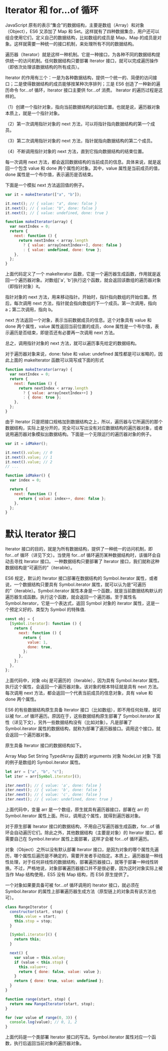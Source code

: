 # Iterator 和 for...of 循环

JavaScript 原有的表示“集合”的数据结构，主要是数组（Array）和对象（Object），ES6 又添加了 Map 和 Set。这样就有了四种数据集合，用户还可以组合使用它们，定义自己的数据结构，比如数组的成员是 Map，Map 的成员是对象。这样就需要一种统一的接口机制，来处理所有不同的数据结构。

遍历器（Iterator）就是这样一种机制。它是一种接口，为各种不同的数据结构提供统一的访问机制。任何数据结构只要部署 Iterator 接口，就可以完成遍历操作（即依次处理该数据结构的所有成员）。

Iterator 的作用有三个：一是为各种数据结构，提供一个统一的、简便的访问接口；二是使得数据结构的成员能够按某种次序排列；三是 ES6 创造了一种新的遍历命令 for...of 循环，Iterator 接口主要供 for...of 消费。
Iterator 的遍历过程是这样的。

（1）创建一个指针对象，指向当前数据结构的起始位置。也就是说，遍历器对象本质上，就是一个指针对象。

（2）第一次调用指针对象的 next 方法，可以将指针指向数据结构的第一个成员。

（3）第二次调用指针对象的 next 方法，指针就指向数据结构的第二个成员。

（4）不断调用指针对象的 next 方法，直到它指向数据结构的结束位置。

每一次调用 next 方法，都会返回数据结构的当前成员的信息。具体来说，就是返回一个包含 value 和 done 两个属性的对象。其中，value 属性是当前成员的值，done 属性是一个布尔值，表示遍历是否结束。

下面是一个模拟 next 方法返回值的例子。

```js
var it = makeIterator(["a", "b"]);

it.next(); // { value: "a", done: false }
it.next(); // { value: "b", done: false }
it.next(); // { value: undefined, done: true }

function makeIterator(array) {
  var nextIndex = 0;
  return {
    next: function () {
      return nextIndex < array.length
        ? { value: array[nextIndex++], done: false }
        : { value: undefined, done: true };
    },
  };
}
```

上面代码定义了一个 makeIterator 函数，它是一个遍历器生成函数，作用就是返回一个遍历器对象。对数组['a', 'b']执行这个函数，就会返回该数组的遍历器对象（即指针对象）it。

指针对象的 next 方法，用来移动指针。开始时，指针指向数组的开始位置。然后，每次调用 next 方法，指针就会指向数组的下一个成员。第一次调用，指向 a；第二次调用，指向 b。

next 方法返回一个对象，表示当前数据成员的信息。这个对象具有 value 和 done 两个属性，value 属性返回当前位置的成员，done 属性是一个布尔值，表示遍历是否结束，即是否还有必要再一次调用 next 方法。

总之，调用指针对象的 next 方法，就可以遍历事先给定的数据结构。

对于遍历器对象来说，done: false 和 value: undefined 属性都是可以省略的，因此上面的 makeIterator 函数可以简写成下面的形式

```js
function makeIterator(array) {
  var nextIndex = 0;
  return {
    next: function () {
      return nextIndex < array.length
        ? { value: array[nextIndex++] }
        : { done: true };
    },
  };
}
```

由于 Iterator 只是把接口规格加到数据结构之上，所以，遍历器与它所遍历的那个数据结构，实际上是分开的，完全可以写出没有对应数据结构的遍历器对象，或者说用遍历器对象模拟出数据结构。下面是一个无限运行的遍历器对象的例子。

```js
var it = idMaker();

it.next().value; // 0
it.next().value; // 1
it.next().value; // 2
// ...

function idMaker() {
  var index = 0;

  return {
    next: function () {
      return { value: index++, done: false };
    },
  };
}
```

# 默认 Iterator 接口

Iterator 接口的目的，就是为所有数据结构，提供了一种统一的访问机制，即 for...of 循环（详见下文）。当使用 for...of 循环遍历某种数据结构时，该循环会自动去寻找 Iterator 接口。
一种数据结构只要部署了 Iterator 接口，我们就称这种数据结构是“可遍历的”（iterable）。

ES6 规定，默认的 Iterator 接口部署在数据结构的 Symbol.iterator 属性，或者说，一个数据结构只要具有 Symbol.iterator 属性，就可以认为是“可遍历的”（iterable）。Symbol.iterator 属性本身是一个函数，就是当前数据结构默认的遍历器生成函数。执行这个函数，就会返回一个遍历器。至于属性名 Symbol.iterator，它是一个表达式，返回 Symbol 对象的 iterator 属性，这是一个预定义好的、类型为 Symbol 的特殊值.

```js
const obj = {
  [Symbol.iterator]: function () {
    return {
      next: function () {
        return {
          value: 1,
          done: true,
        };
      },
    };
  },
};
```

上面代码中，对象 obj 是可遍历的（iterable），因为具有 Symbol.iterator 属性。执行这个属性，会返回一个遍历器对象。该对象的根本特征就是具有 next 方法。每次调用 next 方法，都会返回一个代表当前成员的信息对象，具有 value 和 done 两个属性。

ES6 的有些数据结构原生具备 Iterator 接口（比如数组），即不用任何处理，就可以被 for...of 循环遍历。原因在于，这些数据结构原生部署了 Symbol.iterator 属性（详见下文），另外一些数据结构没有（比如对象）。凡是部署了 Symbol.iterator 属性的数据结构，就称为部署了遍历器接口。调用这个接口，就会返回一个遍历器对象。

原生具备 Iterator 接口的数据结构如下。

Array
Map
Set
String
TypedArray
函数的 arguments 对象
NodeList 对象
下面的例子是数组的 Symbol.iterator 属性。

```js
let arr = ["a", "b", "c"];
let iter = arr[Symbol.iterator]();

iter.next(); // { value: 'a', done: false }
iter.next(); // { value: 'b', done: false }
iter.next(); // { value: 'c', done: false }
iter.next(); // { value: undefined, done: true }
```

上面代码中，变量 arr 是一个数组，原生就具有遍历器接口，部署在 arr 的 Symbol.iterator 属性上面。所以，调用这个属性，就得到遍历器对象。

对于原生部署 Iterator 接口的数据结构，不用自己写遍历器生成函数，for...of 循环会自动遍历它们。除此之外，其他数据结构（主要是对象）的 Iterator 接口，都需要自己在 Symbol.iterator 属性上面部署，这样才会被 for...of 循环遍历。

对象（Object）之所以没有默认部署 Iterator 接口，是因为对象的哪个属性先遍历，哪个属性后遍历是不确定的，需要开发者手动指定。本质上，遍历器是一种线性处理，对于任何非线性的数据结构，部署遍历器接口，就等于部署一种线性转换。不过，严格地说，对象部署遍历器接口并不是很必要，因为这时对象实际上被当作 Map 结构使用，ES5 没有 Map 结构，而 ES6 原生提供了。

一个对象如果要具备可被 for...of 循环调用的 Iterator 接口，就必须在 Symbol.iterator 的属性上部署遍历器生成方法（原型链上的对象具有该方法也可）。

```js
class RangeIterator {
  constructor(start, stop) {
    this.value = start;
    this.stop = stop;
  }

  [Symbol.iterator]() {
    return this;
  }

  next() {
    var value = this.value;
    if (value < this.stop) {
      this.value++;
      return { done: false, value: value };
    }
    return { done: true, value: undefined };
  }
}

function range(start, stop) {
  return new RangeIterator(start, stop);
}

for (var value of range(0, 3)) {
  console.log(value); // 0, 1, 2
}
```

上面代码是一个类部署 Iterator 接口的写法。Symbol.iterator 属性对应一个函数，执行后返回当前对象的遍历器对象。
